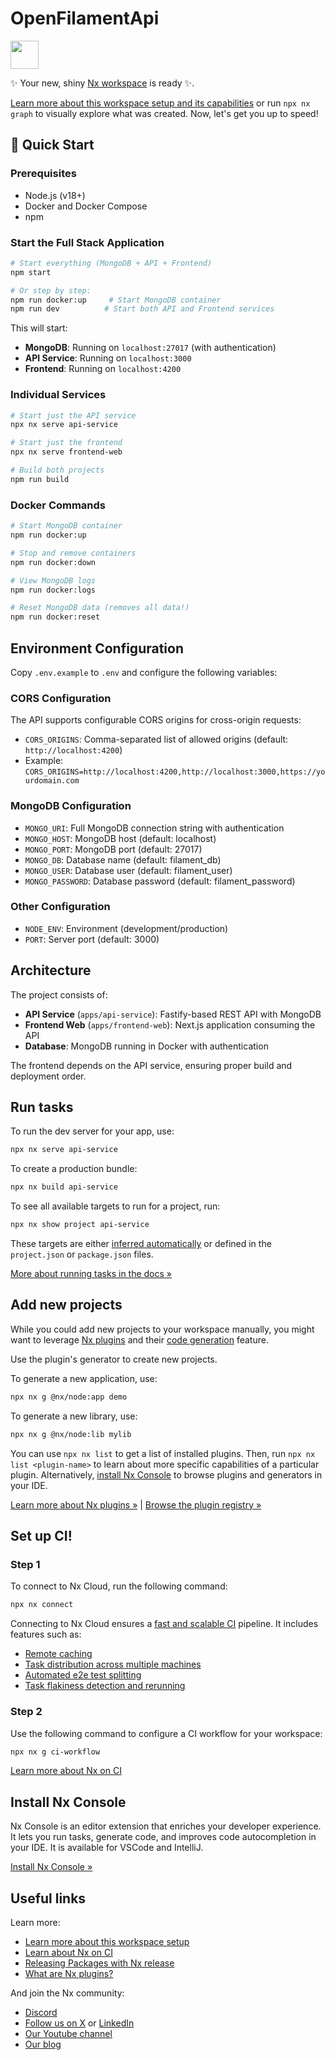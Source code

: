 # OpenFilamentApi

<a alt="Nx logo" href="https://nx.dev" target="_blank" rel="noreferrer"><img src="https://raw.githubusercontent.com/nrwl/nx/master/images/nx-logo.png" width="45"></a>

✨ Your new, shiny [Nx workspace](https://nx.dev) is ready ✨.

[Learn more about this workspace setup and its capabilities](https://nx.dev/nx-api/node?utm_source=nx_project&amp;utm_medium=readme&amp;utm_campaign=nx_projects) or run `npx nx graph` to visually explore what was created. Now, let's get you up to speed!

## 🚀 Quick Start

### Prerequisites
- Node.js (v18+)
- Docker and Docker Compose
- npm

### Start the Full Stack Application

```sh
# Start everything (MongoDB + API + Frontend)
npm start

# Or step by step:
npm run docker:up     # Start MongoDB container
npm run dev          # Start both API and Frontend services
```

This will start:
- **MongoDB**: Running on `localhost:27017` (with authentication)
- **API Service**: Running on `localhost:3000`
- **Frontend**: Running on `localhost:4200`

### Individual Services

```sh
# Start just the API service
npx nx serve api-service

# Start just the frontend
npx nx serve frontend-web

# Build both projects
npm run build
```

### Docker Commands

```sh
# Start MongoDB container
npm run docker:up

# Stop and remove containers
npm run docker:down

# View MongoDB logs
npm run docker:logs

# Reset MongoDB data (removes all data!)
npm run docker:reset
```

## Environment Configuration

Copy `.env.example` to `.env` and configure the following variables:

### CORS Configuration
The API supports configurable CORS origins for cross-origin requests:
- `CORS_ORIGINS`: Comma-separated list of allowed origins (default: `http://localhost:4200`)
- Example: `CORS_ORIGINS=http://localhost:4200,http://localhost:3000,https://yourdomain.com`

### MongoDB Configuration
- `MONGO_URI`: Full MongoDB connection string with authentication
- `MONGO_HOST`: MongoDB host (default: localhost)
- `MONGO_PORT`: MongoDB port (default: 27017)
- `MONGO_DB`: Database name (default: filament_db)
- `MONGO_USER`: Database user (default: filament_user)
- `MONGO_PASSWORD`: Database password (default: filament_password)

### Other Configuration
- `NODE_ENV`: Environment (development/production)
- `PORT`: Server port (default: 3000)

## Architecture

The project consists of:

- **API Service** (`apps/api-service`): Fastify-based REST API with MongoDB
- **Frontend Web** (`apps/frontend-web`): Next.js application consuming the API
- **Database**: MongoDB running in Docker with authentication

The frontend depends on the API service, ensuring proper build and deployment order.

## Run tasks

To run the dev server for your app, use:

```sh
npx nx serve api-service
```

To create a production bundle:

```sh
npx nx build api-service
```

To see all available targets to run for a project, run:

```sh
npx nx show project api-service
```

These targets are either [inferred automatically](https://nx.dev/concepts/inferred-tasks?utm_source=nx_project&utm_medium=readme&utm_campaign=nx_projects) or defined in the `project.json` or `package.json` files.

[More about running tasks in the docs &raquo;](https://nx.dev/features/run-tasks?utm_source=nx_project&utm_medium=readme&utm_campaign=nx_projects)

## Add new projects

While you could add new projects to your workspace manually, you might want to leverage [Nx plugins](https://nx.dev/concepts/nx-plugins?utm_source=nx_project&utm_medium=readme&utm_campaign=nx_projects) and their [code generation](https://nx.dev/features/generate-code?utm_source=nx_project&utm_medium=readme&utm_campaign=nx_projects) feature.

Use the plugin's generator to create new projects.

To generate a new application, use:

```sh
npx nx g @nx/node:app demo
```

To generate a new library, use:

```sh
npx nx g @nx/node:lib mylib
```

You can use `npx nx list` to get a list of installed plugins. Then, run `npx nx list <plugin-name>` to learn about more specific capabilities of a particular plugin. Alternatively, [install Nx Console](https://nx.dev/getting-started/editor-setup?utm_source=nx_project&utm_medium=readme&utm_campaign=nx_projects) to browse plugins and generators in your IDE.

[Learn more about Nx plugins &raquo;](https://nx.dev/concepts/nx-plugins?utm_source=nx_project&utm_medium=readme&utm_campaign=nx_projects) | [Browse the plugin registry &raquo;](https://nx.dev/plugin-registry?utm_source=nx_project&utm_medium=readme&utm_campaign=nx_projects)

## Set up CI!

### Step 1

To connect to Nx Cloud, run the following command:

```sh
npx nx connect
```

Connecting to Nx Cloud ensures a [fast and scalable CI](https://nx.dev/ci/intro/why-nx-cloud?utm_source=nx_project&utm_medium=readme&utm_campaign=nx_projects) pipeline. It includes features such as:

- [Remote caching](https://nx.dev/ci/features/remote-cache?utm_source=nx_project&utm_medium=readme&utm_campaign=nx_projects)
- [Task distribution across multiple machines](https://nx.dev/ci/features/distribute-task-execution?utm_source=nx_project&utm_medium=readme&utm_campaign=nx_projects)
- [Automated e2e test splitting](https://nx.dev/ci/features/split-e2e-tasks?utm_source=nx_project&utm_medium=readme&utm_campaign=nx_projects)
- [Task flakiness detection and rerunning](https://nx.dev/ci/features/flaky-tasks?utm_source=nx_project&utm_medium=readme&utm_campaign=nx_projects)

### Step 2

Use the following command to configure a CI workflow for your workspace:

```sh
npx nx g ci-workflow
```

[Learn more about Nx on CI](https://nx.dev/ci/intro/ci-with-nx#ready-get-started-with-your-provider?utm_source=nx_project&utm_medium=readme&utm_campaign=nx_projects)

## Install Nx Console

Nx Console is an editor extension that enriches your developer experience. It lets you run tasks, generate code, and improves code autocompletion in your IDE. It is available for VSCode and IntelliJ.

[Install Nx Console &raquo;](https://nx.dev/getting-started/editor-setup?utm_source=nx_project&utm_medium=readme&utm_campaign=nx_projects)

## Useful links

Learn more:

- [Learn more about this workspace setup](https://nx.dev/nx-api/node?utm_source=nx_project&amp;utm_medium=readme&amp;utm_campaign=nx_projects)
- [Learn about Nx on CI](https://nx.dev/ci/intro/ci-with-nx?utm_source=nx_project&utm_medium=readme&utm_campaign=nx_projects)
- [Releasing Packages with Nx release](https://nx.dev/features/manage-releases?utm_source=nx_project&utm_medium=readme&utm_campaign=nx_projects)
- [What are Nx plugins?](https://nx.dev/concepts/nx-plugins?utm_source=nx_project&utm_medium=readme&utm_campaign=nx_projects)

And join the Nx community:
- [Discord](https://go.nx.dev/community)
- [Follow us on X](https://twitter.com/nxdevtools) or [LinkedIn](https://www.linkedin.com/company/nrwl)
- [Our Youtube channel](https://www.youtube.com/@nxdevtools)
- [Our blog](https://nx.dev/blog?utm_source=nx_project&utm_medium=readme&utm_campaign=nx_projects)
